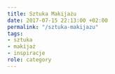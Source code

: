 ```yaml
---
title: Sztuka Makijażu
date: 2017-07-15 22:13:00 +02:00
permalink: "/sztuka-makijazu"
tags:
- sztuka
- makijaż
- inspiracje
role: category
---
```


<div>
  <Feed { ...data } feed={ data.website.getCategoryOfTitle('Sztuka Makijażu').pages } />
</div>
